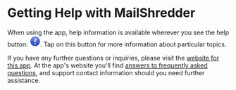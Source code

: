 # Getting Help with MailShredder

When using the app, help information is available wherever you see the help button: ![help button](buttonhelp-doc.png "Help Button"). Tap on this button for more information about particular topics.

<!--- Note that buttonhelp-doc.png is the same image as buttonhelp.png stored in ResultraLib. However, in the library
it is stored in a bundle resource, which is not accessable from the markdown/html help pages.
-->

If you have any further questions or inquiries, 
please visit the [website for this app][AppWebsite]. At the app's website you'll find [answers to frequently asked questions][AppFaq], and support contact information should you need further assistance.


[AppWebsite]:http://mailshredder.resultra.com/support
[AppFaq]:http://mailshredder.resultra.com/support/faq